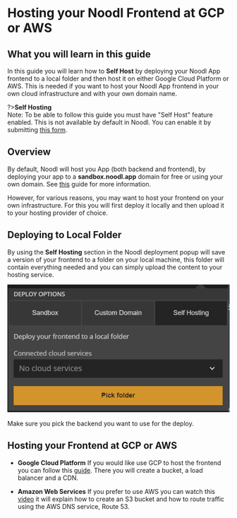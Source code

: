 # Hosting your Noodl Frontend at GCP or AWS

## What you will learn in this guide
In this guide you will learn how to **Self Host** by deploying your Noodl App frontend to a local folder and then host it on either Google Cloud Platform or AWS. This is needed if you want to host your Noodl App frontend in your own cloud infrastructure and with your own domain name.

?>**Self Hosting**<br/>Note: To be able to follow this guide you must have "Self Host" feature enabled. This is not available by default in Noodl. You can enable it by submitting [this form](https://www.noodl.net/deploy-to-folder).

## Overview

By default, Noodl will host you App (both backend and frontend), by deploying your app to a **sandbox.noodl.app** domain for free or using your own domain. See [this](deploy-noodl-dot-app.md) guide for more information.  

However, for various reasons, you may want to host your frontend on your own infrastructure. For this you will first deploy it locally and then upload it to your hosting provider of choice.

## Deploying to Local Folder
By using the **Self Hosting** section in the Noodl deployment popup will save a version of your frontend to a folder on your local machine, this folder will contain everything needed and you can simply upload the content to your hosting service.

<div class="ndl-image-with-background l">

![](noodl-deploy-to-folder.png)

</div>

Make sure you pick the backend you want to use for the deploy.

## Hosting your Frontend at GCP or AWS

* **Google Cloud Platform** If you would like use GCP to host the frontend you can follow this [guide](https://cloud.google.com/storage/docs/hosting-static-website). There you will create a bucket, a load balancer and a CDN.

* **Amazon Web Services** If you prefer to use AWS you can watch this [video](https://www.youtube.com/watch?v=BpFKnPae1oY&ab_channel=AmazonWebServices) it will explain how to create an S3 bucket and how to route traffic using the AWS DNS service, Route 53.
